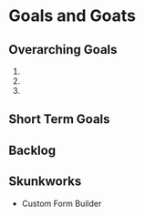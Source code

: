 # Goals and Goats


## Overarching Goals
1. 
2. 
3. 

## Short Term Goals 

## Backlog

## Skunkworks
- Custom Form Builder 

 
